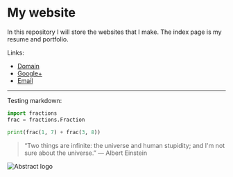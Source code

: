 # My website

In this repository I will store the websites that I make.
The index page is my resume and portfolio.

Links:
-   [Domain](lukaas33.com)
-   [Google+](https://plus.google.com/u/0/+LucasvanOsenbruggen)
-   [Email](mailto:lukaas9000@gmail.com)

----

Testing markdown:

``` python
import fractions
frac = fractions.Fraction

print(frac(1, 7) + frac(3, 8))
```

> “Two things are infinite: the universe and human stupidity;
> and I'm not sure about the universe.”
> ― Albert Einstein

![Abstract logo](https://s-media-cache-ak0.pinimg.com/736x/41/1a/48/411a4835d38ff899e55ce2802b08329c.jpg)
